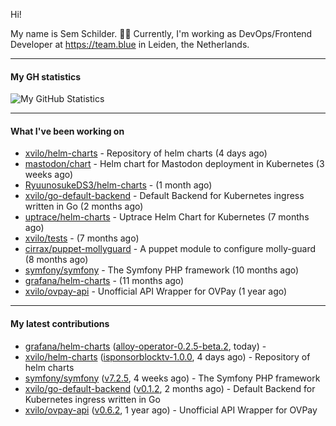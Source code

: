 Hi!

My name is Sem Schilder. 👋🏻 Currently, I'm working as DevOps/Frontend Developer at https://team.blue in Leiden, the Netherlands.

---

#### My GH statistics

![My GitHub Statistics](https://github-readme-stats.vercel.app/api?username=xvilo&show_icons=true&count_private=true&hide_title=true)

---

#### What I've been working on

- [xvilo/helm-charts](https://github.com/xvilo/helm-charts) - Repository of helm charts (4 days ago)
- [mastodon/chart](https://github.com/mastodon/chart) - Helm chart for Mastodon deployment in Kubernetes (3 weeks ago)
- [RyuunosukeDS3/helm-charts](https://github.com/RyuunosukeDS3/helm-charts) -  (1 month ago)
- [xvilo/go-default-backend](https://github.com/xvilo/go-default-backend) - Default Backend for Kubernetes ingress written in Go (2 months ago)
- [uptrace/helm-charts](https://github.com/uptrace/helm-charts) - Uptrace Helm Chart for Kubernetes (7 months ago)
- [xvilo/tests](https://github.com/xvilo/tests) -  (7 months ago)
- [cirrax/puppet-mollyguard](https://github.com/cirrax/puppet-mollyguard) - A puppet module to configure molly-guard (8 months ago)
- [symfony/symfony](https://github.com/symfony/symfony) - The Symfony PHP framework (10 months ago)
- [grafana/helm-charts](https://github.com/grafana/helm-charts) -  (11 months ago)
- [xvilo/ovpay-api](https://github.com/xvilo/ovpay-api) - Unofficial API Wrapper for OVPay (1 year ago)

---

#### My latest contributions

- [grafana/helm-charts](https://github.com/grafana/helm-charts) ([alloy-operator-0.2.5-beta.2](https://github.com/grafana/helm-charts/releases/tag/alloy-operator-0.2.5-beta.2), today) - 
- [xvilo/helm-charts](https://github.com/xvilo/helm-charts) ([isponsorblocktv-1.0.0](https://github.com/xvilo/helm-charts/releases/tag/isponsorblocktv-1.0.0), 4 days ago) - Repository of helm charts
- [symfony/symfony](https://github.com/symfony/symfony) ([v7.2.5](https://github.com/symfony/symfony/releases/tag/v7.2.5), 4 weeks ago) - The Symfony PHP framework
- [xvilo/go-default-backend](https://github.com/xvilo/go-default-backend) ([v0.1.2](https://github.com/xvilo/go-default-backend/releases/tag/v0.1.2), 2 months ago) - Default Backend for Kubernetes ingress written in Go
- [xvilo/ovpay-api](https://github.com/xvilo/ovpay-api) ([v0.6.2](https://github.com/xvilo/ovpay-api/releases/tag/v0.6.2), 1 year ago) - Unofficial API Wrapper for OVPay
